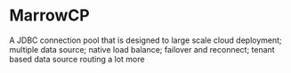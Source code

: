 MarrowCP
========

A JDBC connection pool that is designed to large scale cloud deployment; multiple data source; native load balance; failover and reconnect; tenant based data source routing a lot more
